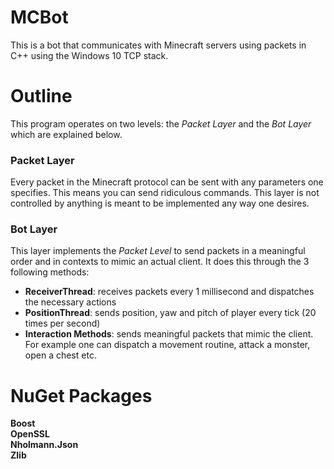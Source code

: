 # MCBot
This is a bot that communicates with Minecraft servers using packets in C++ using the Windows 10 TCP stack.

# Outline
This program operates on two levels: the *Packet Layer* and the *Bot Layer* which are explained below.

### Packet Layer
Every packet in the Minecraft protocol can be sent with any parameters one specifies. This means you can send ridiculous commands. This layer is not controlled by anything is meant to be implemented any way one desires.

### Bot Layer
This layer implements the *Packet Level* to send packets in a meaningful order and in contexts to mimic an actual client. It does this through the 3 following methods:
- **ReceiverThread**: receives packets every 1 millisecond and dispatches the necessary actions
- **PositionThread**: sends position, yaw and pitch of player every tick (20 times per second)
- **Interaction Methods**: sends meaningful packets that mimic the client. For example one can dispatch a movement routine, attack a monster, open a chest etc.

# NuGet Packages
**Boost**  
**OpenSSL**  
**Nholmann.Json**  
**Zlib**  

